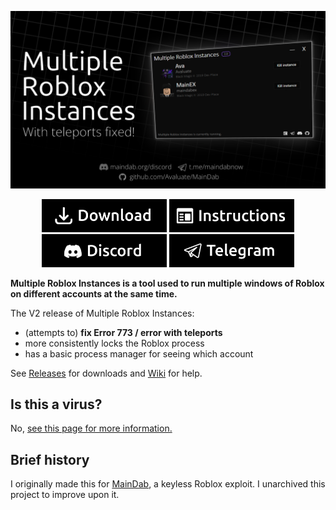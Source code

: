 <p align="center">
  <a href="https://maindab.org/discord">
    <img src="https://raw.githubusercontent.com/Avaluate/MultipleRobloxInstances/refs/heads/main/Cover/Cover.png" alt="Logo" >
  </a>
</p>
<p align="center">
    <a title="Download MainDab" href="https://github.com/Avaluate/MultipleRobloxInstances/releases"><img alt="Download MainDab" src="https://raw.githubusercontent.com/Avaluate/MultipleRobloxInstances/refs/heads/main/Cover/Download.png" width=200 height=53></a>
    <a title="Instructions" href="https://github.com/Avaluate/MultipleRobloxInstances/wiki"><img alt="Insructions" src="https://raw.githubusercontent.com/Avaluate/MultipleRobloxInstances/refs/heads/main/Cover/Instructions.png" width=200 height=53></a>
    <a title="Discord" href="https://maindab.org/discord"><img alt="Discord" src="https://raw.githubusercontent.com/Avaluate/MultipleRobloxInstances/refs/heads/main/Cover/Discord.png" width=200 height=53></a>
    <a title="Telegram" href="https://t.me/maindabnow"><img alt="Telegram" src="https://raw.githubusercontent.com/Avaluate/MultipleRobloxInstances/refs/heads/main/Cover/Telegram.png" width=200 height=53></a>
  </p>

**Multiple Roblox Instances is a tool used to run multiple windows of Roblox on different accounts at the same time.** 

The V2 release of Multiple Roblox Instances:
* (attempts to) **fix Error 773 / error with teleports**
* more consistently locks the Roblox process
* has a basic process manager for seeing which account

See [Releases](https://github.com/Avaluate/MultipleRobloxInstances/releases/tag/V2) for downloads and [Wiki](https://github.com/Avaluate/MultipleRobloxInstances/wiki) for help.
## Is this a virus?
No, [see this page for more information.](https://github.com/Avaluate/MultipleRobloxInstances/wiki/Is-this-a-virus%3F)
## Brief history
I originally made this for [MainDab](https://github.com/Avaluate/MainDab), a keyless Roblox exploit. I unarchived this project to improve upon it.
